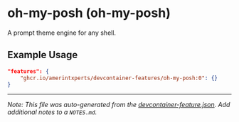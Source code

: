 
# oh-my-posh (oh-my-posh)

A prompt theme engine for any shell.

## Example Usage

```json
"features": {
    "ghcr.io/amerintxperts/devcontainer-features/oh-my-posh:0": {}
}
```





---

_Note: This file was auto-generated from the [devcontainer-feature.json](https://github.com/amerintxperts/devcontainer-features/blob/main/src/oh-my-posh/devcontainer-feature.json).  Add additional notes to a `NOTES.md`._
